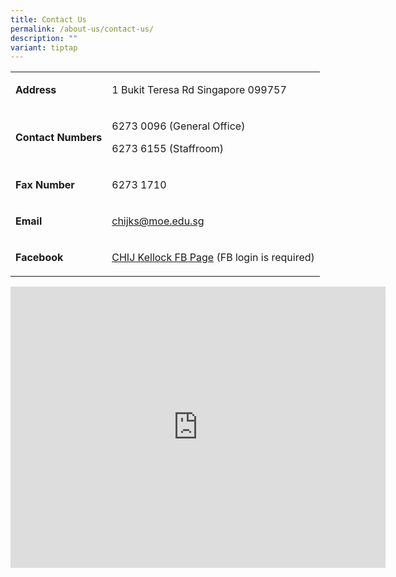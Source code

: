 ```yaml
---
title: Contact Us
permalink: /about-us/contact-us/
description: ""
variant: tiptap
---
```

<table><tbody><tr><td rowspan="1" colspan="1"><p><strong>Address</strong></p></td><td rowspan="1" colspan="1"><p>1 Bukit Teresa Rd Singapore 099757</p></td></tr><tr><td rowspan="1" colspan="1"><p><strong>Contact Numbers</strong></p></td><td rowspan="1" colspan="1"><p>6273 0096 (General Office)&nbsp;</p><p>6273 6155 (Staffroom)</p></td></tr><tr><td rowspan="1" colspan="1"><p><strong>Fax Number</strong></p></td><td rowspan="1" colspan="1"><p>6273 1710&nbsp;</p></td></tr><tr><td rowspan="1" colspan="1"><p><strong>Email</strong></p></td><td rowspan="1" colspan="1"><p><a href="mailto:chijks@moe.edu.sg" rel="noopener noreferrer nofollow" target="">chijks@moe.edu.sg</a>&nbsp;</p></td></tr><tr><td rowspan="1" colspan="1"><p><strong>Facebook</strong></p></td><td rowspan="1" colspan="1"><p><a href="https://www.facebook.com/100071389479078" rel="noopener noreferrer nofollow" target="">CHIJ Kellock FB Page</a> (FB login is required)</p></td></tr></tbody></table><div class="iframe-wrapper"><iframe style="border:0;" height="450" width="600" allowfullscreen="true" frameborder="0" src="https://www.google.com/maps/embed?pb=!1m18!1m12!1m3!1d3988.8303893656953!2d103.82612271399782!3d1.2750679621681786!2m3!1f0!2f0!3f0!3m2!1i1024!2i768!4f13.1!3m3!1m2!1s0x31da1967aaaaaaab%3A0xaaaf176ae960609e!2sCHIJ%20(Kellock)!5e0!3m2!1sen!2ssg!4v1678250678764!5m2!1sen!2ssg"></iframe></div><p></p>